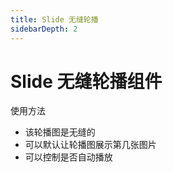 ```yaml
---
title: Slide 无缝轮播
sidebarDepth: 2
---
```


# Slide 无缝轮播组件

使用方法

- 该轮播图是无缝的
- 可以默认让轮播图展示第几张图片
- 可以控制是否自动播放

<slide-demos></slide-demos>
